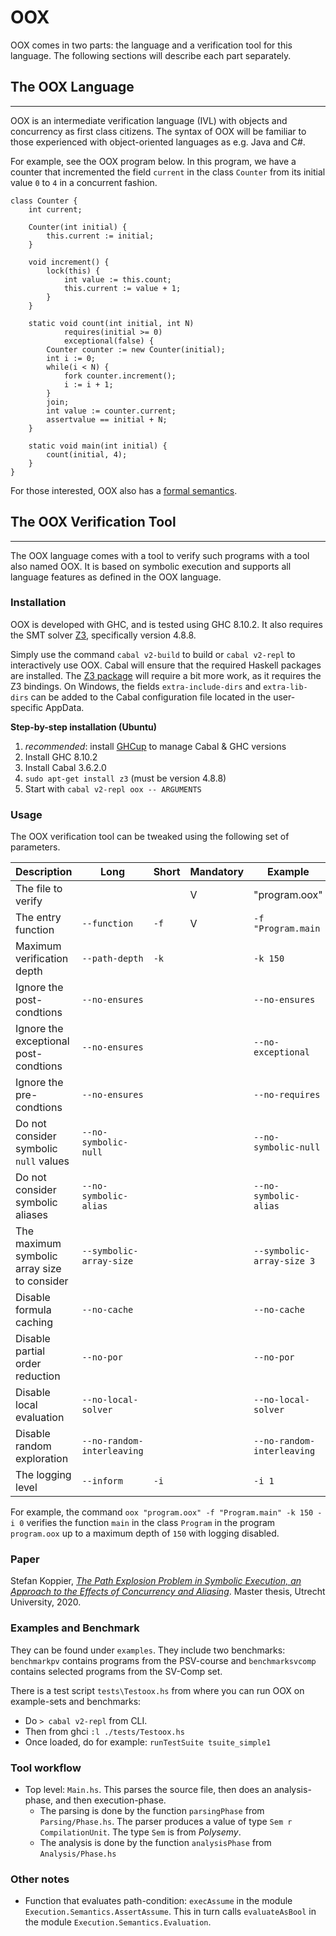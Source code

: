 # OOX
OOX comes in two parts: the language and a verification tool for this language. The following sections will describe each part separately.

## The OOX Language

---

OOX is an intermediate verification language (IVL) with objects and concurrency as first class citizens. The syntax of OOX will be familiar to those experienced with object-oriented languages as e.g. Java and C#.

For example, see the OOX program below. In this program, we have a counter that incremented the field `current` in the class `Counter` from its initial value `0` to `4` in a concurrent fashion.

```none
class Counter {
    int current;

    Counter(int initial) {
        this.current := initial;
    }

    void increment() {
        lock(this) {
            int value := this.count;
            this.current := value + 1;
        }
    }

    static void count(int initial, int N)
            requires(initial >= 0)
            exceptional(false) {
        Counter counter := new Counter(initial);
        int i := 0;
        while(i < N) {
            fork counter.increment();
            i := i + 1;
        }
        join;
        int value := counter.current;
        assertvalue == initial + N;
    }

    static void main(int initial) {
        count(initial, 4);
    }
}
```

For those interested, OOX also has a [formal semantics](https://dspace.library.uu.nl/bitstream/handle/1874/396688/thesis.pdf?sequence=1).

## The OOX Verification Tool

---

The OOX language comes with a tool to verify such programs with a tool also named OOX. It is based on symbolic execution and supports all language features as defined in the OOX language.

### Installation
OOX is developed with GHC, and is tested using GHC 8.10.2. It also requires the SMT solver [Z3](https://github.com/Z3Prover/z3), specifically version 4.8.8.

Simply use the command `cabal v2-build` to build or `cabal v2-repl` to interactively use OOX. Cabal will ensure that the required Haskell packages are installed. The [Z3 package](https://hackage.haskell.org/package/z3) will require a bit more work, as it requires the Z3 bindings. On Windows, the fields `extra-include-dirs` and `extra-lib-dirs` can be added to the Cabal configuration file located in the user-specific AppData.

**Step-by-step installation (Ubuntu)**
1. _recommended_: install [GHCup](https://www.haskell.org/ghcup/) to manage Cabal & GHC versions
2. Install GHC 8.10.2
3. Install Cabal 3.6.2.0
4. `sudo apt-get install z3` (must be version 4.8.8)
5. Start with `cabal v2-repl oox -- ARGUMENTS`

### Usage

The OOX verification tool can be tweaked using the following set of parameters.

| Description | Long | Short | Mandatory | Example |
| -           | -    | -     | -         | -       |
| The file to verify |            |       | V         | "program.oox" |
| The entry function | `--function` | `-f`    | V | `-f "Program.main` |
| Maximum verification depth | `--path-depth` | `-k` |  | `-k 150` |
| Ignore the post-condtions | `--no-ensures` | | | `--no-ensures` |
| Ignore the exceptional post-condtions | `--no-ensures` | | | `--no-exceptional` |
| Ignore the pre-condtions | `--no-ensures` | | | `--no-requires` |
| Do not consider symbolic `null`  values | `--no-symbolic-null` | | | `--no-symbolic-null` |
| Do not consider symbolic  aliases | `--no-symbolic-alias` | | | `--no-symbolic-alias` |
| The maximum symbolic array size to consider | `--symbolic-array-size` | | | `--symbolic-array-size 3` |
| Disable formula caching | `--no-cache` | | | `--no-cache` |
| Disable partial order reduction | `--no-por` | | | `--no-por` |
| Disable local evaluation | `--no-local-solver` | | | `--no-local-solver` |
| Disable random exploration | `--no-random-interleaving` | | | `--no-random-interleaving` |
| The logging level | `--inform` | `-i` | | `-i 1` |

For example, the command `oox "program.oox" -f "Program.main" -k 150 -i 0` verifies the function `main` in the class `Program` in the program `program.oox` up to a maximum depth of `150` with logging disabled.

### Paper

Stefan Koppier, [_The Path Explosion Problem in Symbolic Execution, an Approach to the Effects of Concurrency and Aliasing_](./doc/koppier_thesis.pdf). Master thesis, Utrecht University, 2020.

### Examples and Benchmark

They can be found under `examples`. They include two benchmarks: `benchmarkpv` contains programs from the PSV-course and `benchmarksvcomp` contains selected programs from the SV-Comp set.

There is a test script  `tests\Testoox.hs` from where you can run OOX on example-sets and benchmarks:

* Do `> cabal v2-repl` from CLI.
* Then from ghci `:l ./tests/Testoox.hs`
* Once loaded, do for example: `runTestSuite tsuite_simple1`


### Tool workflow

* Top level: `Main.hs`. This parses the source file, then does an analysis-phase, and then execution-phase.
   * The parsing is done by the function `parsingPhase` from `Parsing/Phase.hs`. The parser produces a value of type `Sem r CompilationUnit`. The type `Sem` is from _Polysemy_.
   * The analysis is done by the function `analysisPhase` from `Analysis/Phase.hs`

### Other notes

* Function that evaluates path-condition: `execAssume` in the module `Execution.Semantics.AssertAssume`. This in turn calls `evaluateAsBool` in the module `Execution.Semantics.Evaluation`.
